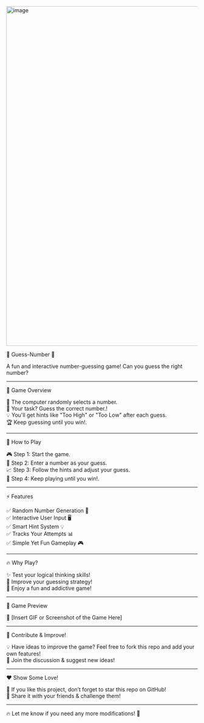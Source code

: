 <img width="1887" height="892" alt="image" src="https://github.com/user-attachments/assets/de248cb3-a429-4e78-84de-53f42ebb902f" />

🎯 Guess-Number 🎲

A fun and interactive number-guessing game! Can you guess the right number?



---

🌟 Game Overview

🔢 The computer randomly selects a number.<br>
🧠 Your task? Guess the correct number.!<br>
💡 You'll get hints like "Too High" or "Too Low" after each guess.<br>
🏆 Keep guessing until you win!.<br>


---

🚀 How to Play

🎮 Step 1: Start the game.<br>
🔢 Step 2: Enter a number as your guess.<br>
📈 Step 3: Follow the hints and adjust your guess.<br>
🏅 Step 4: Keep playing until you win!.<br>


---

⚡ Features

✅ Random Number Generation 🎲<br>
✅ Interactive User Input 🖥 <br>
✅ Smart Hint System 💡<br>
✅ Tracks Your Attempts 📊 <br>
✅ Simple Yet Fun Gameplay 🎮<br>


---

🔥 Why Play?

✨ Test your logical thinking skills! <br>
🧠 Improve your guessing strategy! <br>
🎉 Enjoy a fun and addictive game! <br>


---

📸 Game Preview

🎥 [Insert GIF or Screenshot of the Game Here]


---

🤝 Contribute & Improve! <br>

💡 Have ideas to improve the game? Feel free to fork this repo and add your own features! <br>
🔗 Join the discussion & suggest new ideas! <br>


---

❤ Show Some Love! <br>

🌟 If you like this project, don’t forget to star this repo on GitHub! <br>
💬 Share it with your friends & challenge them! <br>


---

🔥 Let me know if you need any more modifications! 🚀
